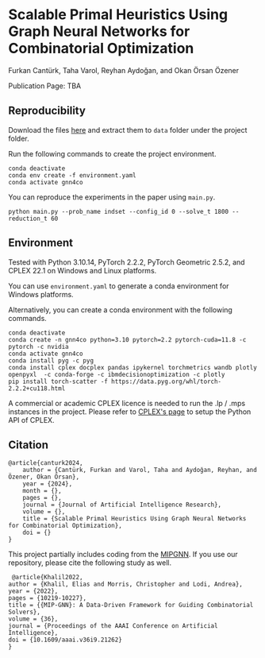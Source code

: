 # Scalable Primal Heuristics Using Graph Neural Networks for Combinatorial Optimization 

Furkan Cantürk, Taha Varol, Reyhan Aydoğan, and Okan Örsan Özener

Publication Page: TBA

## Reproducibility
Download the files [here](https://drive.google.com/drive/folders/1zunn3_KcgXmiuvN3-y6Jihcr6QDKK1JC) and extract them to `data` folder under the project folder.

Run the following commands to create the project environment.

```
conda deactivate
conda env create -f environment.yaml
conda activate gnn4co
```

You can reproduce the experiments in the paper using `main.py`.

```
python main.py --prob_name indset --config_id 0 --solve_t 1800 --reduction_t 60
```


## Environment
Tested with Python 3.10.14, PyTorch 2.2.2, PyTorch Geometric 2.5.2, and CPLEX 22.1 on Windows and Linux platforms.

You can use `environment.yaml` to generate a conda environment for Windows platforms.

Alternatively, you can create a conda environment with the following commands.

```
conda deactivate
conda create -n gnn4co python=3.10 pytorch=2.2 pytorch-cuda=11.8 -c pytorch -c nvidia
conda activate gnn4co
conda install pyg -c pyg
conda install cplex docplex pandas ipykernel torchmetrics wandb plotly openpyxl  -c conda-forge -c ibmdecisionoptimization -c plotly
pip install torch-scatter -f https://data.pyg.org/whl/torch-2.2.2+cu118.html  
```

A commercial or academic CPLEX licence is needed to run the .lp / .mps instances in the project. Please refer to [CPLEX's page](https://www.ibm.com/docs/en/icos/22.1.1?topic=cplex-setting-up-python-api) to setup the Python API of CPLEX.


## Citation

```
@article{canturk2024,
    author = {Cantürk, Furkan and Varol, Taha and Aydoğan, Reyhan, and Özener, Okan Örsan},
    year = {2024},
    month = {},
    pages = {},
    journal = {Journal of Artificial Intelligence Research},
    volume = {},
    title = {Scalable Primal Heuristics Using Graph Neural Networks for Combinatorial Optimization},
    doi = {}
}
```

This project partially includes coding from the [MIPGNN](https://github.com/lyeskhalil/mipGNN).
If you use our repository, please cite the following study as well.

```
 @article{Khalil2022,
author = {Khalil, Elias and Morris, Christopher and Lodi, Andrea},
year = {2022},
pages = {10219-10227},
title = {{MIP-GNN}: A Data-Driven Framework for Guiding Combinatorial Solvers},
volume = {36},
journal = {Proceedings of the AAAI Conference on Artificial Intelligence},
doi = {10.1609/aaai.v36i9.21262}
}
```